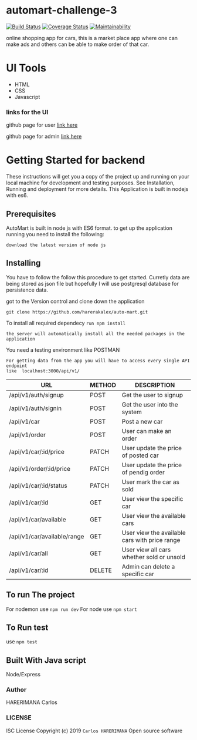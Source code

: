 # automart-challenge-3
 
[![Build Status](https://travis-ci.org/harerakalex/automart-challenge-3.svg?branch=develop)](https://travis-ci.org/harerakalex/automart-challenge-3)  [![Coverage Status](https://coveralls.io/repos/github/harerakalex/automart-challenge-3/badge.svg?branch=develop)](https://coveralls.io/github/harerakalex/automart-challenge-3?branch=develop)  [![Maintainability](https://api.codeclimate.com/v1/badges/ba0c42d5d96bf4c30384/maintainability)](https://codeclimate.com/github/harerakalex/automart-challenge-3/maintainability)



online shopping app for cars, this is a market place app where one can make ads and others can be able to make order of that car.

# UI Tools
- HTML
- CSS
- Javascript

### links for the UI
github page for user [link here](https://harerakalex.github.io/automart-challenge/UI)

github page for admin [link here](https://harerakalex.github.io/automart-challenge/UI/html/admin-dashbaord/dashboard.html) 

# Getting Started for backend

These instructions will get you a copy of the project up and running on your local machine for development and testing purposes. See Installation, Running and deployment for more details. This Application is built in nodejs with es6.

## Prerequisites
AutoMart is built in node js with ES6 format. to get up the application running you need to install the following:
```
download the latest version of node js
```
## Installing
You have to follow the follow this procedure to get started.
Curretly data are being stored as json file but hopefully I will use postgresql database for persistence data.

got to the Version control and clone down the application
```
git clone https://github.com/harerakalex/auto-mart.git
```
To install all required dependecy ```run npm install```
```
the server will automatically install all the needed packages in the application
```
You need a testing environment like POSTMAN
```
For getting data from the app you will have to access every single API endpoint
like  localhost:3000/api/v1/
```
| URL | METHOD | DESCRIPTION |
| ------ | ------ | ---------- |
| /api/v1/auth/signup | POST | Get the user to signup |
| /api/v1/auth/signin | POST | Get the user into the system |
| /api/v1/car | POST | Post a new car |
| /api/v1/order | POST | User can make an order |
| /api/v1/car/:id/price | PATCH | User update the price of posted car |
| /api/v1/order/:id/price | PATCH | User update the price of pendig order |
| /api/v1/car/:id/status | PATCH | User mark the car as sold |
| /api/v1/car/:id | GET | User view the specific car |
| /api/v1/car/available | GET | User view the available cars |
| /api/v1/car/available/range | GET | User view the available cars with price range|
| /api/v1/car/all | GET | User view all cars whether sold or unsold |	
| /api/v1/car/:id | DELETE | Admin can delete a specific car |


## To run The project
For nodemon use ```npm run dev```
For node use ```npm start```

## To Run test
use ```npm test```

## Built With Java script
Node/Express

### Author
HARERIMANA Carlos

### LICENSE
ISC License
Copyright (c) 2019 ```Carlos HARERIMANA```
Open source software